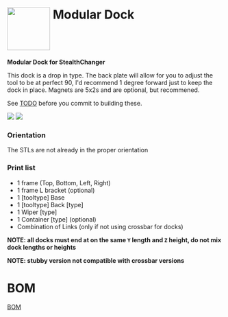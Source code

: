 # <img src="media/images/ModularDock_logo.png" align="top" height="100" /> Modular Dock

**Modular Dock for StealthChanger**

This dock is a drop in type. The back plate will allow for you to adjust the tool to be at perfect 90, I'd recommend 1 degree forward just to keep the dock in place.  Magnets are 5x2s and are optional, but recommened.

See [TODO](TODO.md) before you commit to building these.

![](media/images/front.png)
![](media/images/back.png)


### Orientation

The STLs are not already in the proper orientation

### Print list
- 1 frame (Top, Bottom, Left, Right)
- 1 frame L bracket (optional)
- 1 [tooltype] Base
- 1 [tooltype] Back [type]
- 1 Wiper [type]
- 1 Container [type] (optional)
- Combination of Links (only if not using crossbar for docks)

**NOTE: all docks must end at on the same `Y` length and `Z` height, do not mix dock lengths or heights**

**NOTE: stubby version not compatible with crossbar versions**


# BOM

[BOM](BOM.md)
